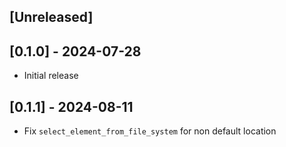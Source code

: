 ## [Unreleased]

## [0.1.0] - 2024-07-28

- Initial release

## [0.1.1] - 2024-08-11

- Fix `select_element_from_file_system` for non default location

